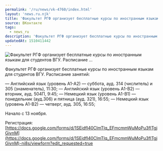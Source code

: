 ```yaml
---
permalink: '/ru/news/vk-4760/index.html'
layout: 'news.ru.njk'
title: 'Факультет РГФ организует бесплатные курсы по иностранным языкам для студентов ВГУ.  Расписание …'
source: ВКонтакте
tags:
  - news_ru
description: 'Факультет РГФ организует бесплатные курсы по иностранным языкам для студентов ВГУ.  Расписание …'
updatedAt: 1510411442
---
```

![Факультет РГФ организует бесплатные курсы по иностранным языкам для студентов ВГУ.  Расписание …](https://sun9-46.userapi.com/impf/c824202/v824202559/1eeb6/9IKxtyk73fI.jpg?size=1280x544&quality=96&proxy=1&sign=053f9d4daf58f7fe60ec98fd58d6b42c&c_uniq_tag=nDGyZx9kZtOn2BOQjBuJDNWoZdQ2HFCvVZ4whjmhNU4&type=album)

Факультет РГФ организует бесплатные курсы по иностранным языкам для студентов ВГУ.
Расписание занятий:

— Английский язык (уровень А1-А2) — суббота, ауд. 314 (числитель) и 305 (знаменатель), 11:30;
— Английский язык (уровень А1-B2) — вторник, ауд. 504П, 9:45;
— Немецкий язык (уровень А1-В1) — понедельник (ауд.306) и пятница (ауд. 321), 16:55;
— Немецкий язык (уровень А1-В2) — четверг, ауд. 305, 16:55;

Начало с 13 ноября.

Регистрация: [https://docs.google.com/forms/d/1SEidfI40ClmTlq_EFmcmmWuMoPu3fITgjGivnM](https://docs.google.com/forms/d/1SEidfI40ClmTlq_EFmcmmWuMoPu3fITgjGivnM)-ni8s/viewform?edit_requested=true
